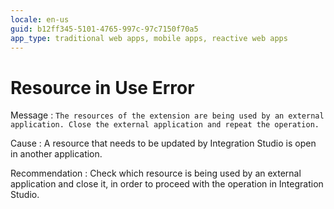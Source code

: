```yaml
---
locale: en-us
guid: b12ff345-5101-4765-997c-97c7150f70a5
app_type: traditional web apps, mobile apps, reactive web apps
---
```


# Resource in Use Error

Message
:   `The resources of the extension are being used by an external application. Close the external application and repeat the operation.`

Cause
:   A resource that needs to be updated by Integration Studio is open in another application.

Recommendation
:   Check which resource is being used by an external application and close it, in order to proceed with the operation in Integration Studio.
